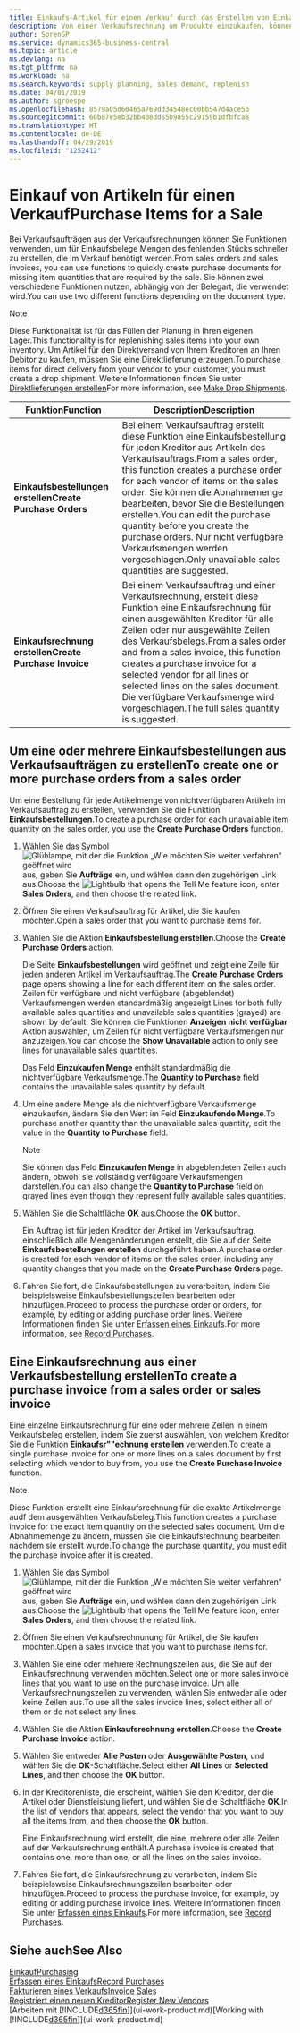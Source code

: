 ```yaml
---
title: Einkaufs-Artikel für einen Verkauf durch das Erstellen von Einkaufsrechnungen | Microsoft Docs
description: Von einer Verkaufsrechnung um Produkte einzukaufen, können Sie eine Einkaufsrechnung für einen Kreditor oder Lieferanten einen erstellen.
author: SorenGP
ms.service: dynamics365-business-central
ms.topic: article
ms.devlang: na
ms.tgt_pltfrm: na
ms.workload: na
ms.search.keywords: supply planning, sales demand, replenish
ms.date: 04/01/2019
ms.author: sgroespe
ms.openlocfilehash: 8579a05d60465a769dd34548ec00bb547d4ace5b
ms.sourcegitcommit: 60b87e5eb32bb408dd65b9855c29159b1dfbfca8
ms.translationtype: HT
ms.contentlocale: de-DE
ms.lasthandoff: 04/29/2019
ms.locfileid: "1252412"
---
```

# <a name="purchase-items-for-a-sale"></a><span data-ttu-id="009a0-103">Einkauf von Artikeln für einen Verkauf</span><span class="sxs-lookup"><span data-stu-id="009a0-103">Purchase Items for a Sale</span></span>
<span data-ttu-id="009a0-104">Bei Verkaufsaufträgen aus der Verkaufsrechnungen können Sie Funktionen verwenden, um für Einkaufsbelege Mengen des fehlenden Stücks schneller zu erstellen, die im Verkauf benötigt werden.</span><span class="sxs-lookup"><span data-stu-id="009a0-104">From sales orders and sales invoices, you can use functions to quickly create purchase documents for missing item quantities that are required by the sale.</span></span> <span data-ttu-id="009a0-105">Sie können zwei verschiedene Funktionen nutzen, abhängig von der Belegart, die verwendet wird.</span><span class="sxs-lookup"><span data-stu-id="009a0-105">You can use two different functions depending on the document type.</span></span>

> [!Note]
> <span data-ttu-id="009a0-106">Diese Funktionalität ist für das Füllen der Planung in Ihren eigenen Lager.</span><span class="sxs-lookup"><span data-stu-id="009a0-106">This functionality is for replenishing sales items into your own inventory.</span></span> <span data-ttu-id="009a0-107">Um Artikel für den Direktversand von Ihrem Kreditoren an Ihren Debitor zu kaufen, müssen Sie eine Direktlieferung erzeugen.</span><span class="sxs-lookup"><span data-stu-id="009a0-107">To purchase items for direct delivery from your vendor to your customer, you must create a drop shipment.</span></span> <span data-ttu-id="009a0-108">Weitere Informationen finden Sie unter [Direktlieferungen erstellen](sales-how-drop-shipment.md)</span><span class="sxs-lookup"><span data-stu-id="009a0-108">For more information, see [Make Drop Shipments](sales-how-drop-shipment.md).</span></span>   

|<span data-ttu-id="009a0-109">Funktion</span><span class="sxs-lookup"><span data-stu-id="009a0-109">Function</span></span>|<span data-ttu-id="009a0-110">Description</span><span class="sxs-lookup"><span data-stu-id="009a0-110">Description</span></span>|
|--------|-----------|
|<span data-ttu-id="009a0-111">**Einkaufsbestellungen erstellen**</span><span class="sxs-lookup"><span data-stu-id="009a0-111">**Create Purchase Orders**</span></span>|<span data-ttu-id="009a0-112">Bei einem Verkaufsauftrag erstellt diese Funktion eine Einkaufsbestellung für jeden Kreditor aus Artikeln des Verkaufsauftrags.</span><span class="sxs-lookup"><span data-stu-id="009a0-112">From a sales order, this function creates a purchase order for each vendor of items on the sales order.</span></span> <span data-ttu-id="009a0-113">Sie können die Abnahmemenge bearbeiten, bevor Sie die Bestellungen erstellen.</span><span class="sxs-lookup"><span data-stu-id="009a0-113">You can edit the purchase quantity before you create the purchase orders.</span></span> <span data-ttu-id="009a0-114">Nur nicht verfügbare Verkaufsmengen werden vorgeschlagen.</span><span class="sxs-lookup"><span data-stu-id="009a0-114">Only unavailable sales quantities are suggested.</span></span>
|<span data-ttu-id="009a0-115">**Einkaufsrechnung erstellen**</span><span class="sxs-lookup"><span data-stu-id="009a0-115">**Create Purchase Invoice**</span></span>|<span data-ttu-id="009a0-116">Bei einem Verkaufsauftrag und einer Verkaufsrechnung, erstellt diese Funktion eine Einkaufsrechnung für einen ausgewählten Kreditor für alle Zeilen oder nur ausgewählte Zeilen des Verkaufsbelegs.</span><span class="sxs-lookup"><span data-stu-id="009a0-116">From a sales order and from a sales invoice, this function creates a purchase invoice for a selected vendor for all lines or selected lines on the sales document.</span></span> <span data-ttu-id="009a0-117">Die verfügbare Verkaufsmenge wird vorgeschlagen.</span><span class="sxs-lookup"><span data-stu-id="009a0-117">The full sales quantity is suggested.</span></span>|

## <a name="to-create-one-or-more-purchase-orders-from-a-sales-order"></a><span data-ttu-id="009a0-118">Um eine oder mehrere Einkaufsbestellungen aus Verkaufsaufträgen zu erstellen</span><span class="sxs-lookup"><span data-stu-id="009a0-118">To create one or more purchase orders from a sales order</span></span>
<span data-ttu-id="009a0-119">Um eine Bestellung für jede Artikelmenge von nichtverfügbaren Artikeln im Verkaufsauftrag zu erstellen, verwenden Sie die Funktion **Einkaufsbestellungen**.</span><span class="sxs-lookup"><span data-stu-id="009a0-119">To create a purchase order for each unavailable item quantity on the sales order, you use the **Create Purchase Orders** function.</span></span>

1. <span data-ttu-id="009a0-120">Wählen Sie das Symbol ![Glühlampe, mit der die Funktion „Wie möchten Sie weiter verfahren“ geöffnet wird](media/ui-search/search_small.png "Wie möchten Sie weiter verfahren?") aus, geben Sie **Aufträge** ein, und wählen dann den zugehörigen Link aus.</span><span class="sxs-lookup"><span data-stu-id="009a0-120">Choose the ![Lightbulb that opens the Tell Me feature](media/ui-search/search_small.png "Tell me what you want to do") icon, enter **Sales Orders**, and then choose the related link.</span></span>
2. <span data-ttu-id="009a0-121">Öffnen Sie einen Verkaufsauftrag für Artikel, die Sie kaufen möchten.</span><span class="sxs-lookup"><span data-stu-id="009a0-121">Open a sales order that you want to purchase items for.</span></span>
3. <span data-ttu-id="009a0-122">Wählen Sie die Aktion **Einkaufsbestellung erstellen**.</span><span class="sxs-lookup"><span data-stu-id="009a0-122">Choose the **Create Purchase Orders** action.</span></span>

    <span data-ttu-id="009a0-123">Die Seite **Einkaufsbestellungen** wird geöffnet und zeigt eine Zeile für jeden anderen Artikel im Verkaufsauftrag.</span><span class="sxs-lookup"><span data-stu-id="009a0-123">The **Create Purchase Orders** page opens showing a line for each different item on the sales order.</span></span> <span data-ttu-id="009a0-124">Zeilen für verfügbare und nicht verfügbare (abgeblendet) Verkaufsmengen werden standardmäßig angezeigt.</span><span class="sxs-lookup"><span data-stu-id="009a0-124">Lines for both fully available sales quantities and unavailable sales quantities (grayed) are shown by default.</span></span> <span data-ttu-id="009a0-125">Sie können die Funktionen **Anzeigen nicht verfügbar** Aktion auswählen, um Zeilen für nicht verfügbare Verkaufsmengen nur anzuzeigen.</span><span class="sxs-lookup"><span data-stu-id="009a0-125">You can choose the **Show Unavailable** action to only see lines for unavailable sales quantities.</span></span>

    <span data-ttu-id="009a0-126">Das Feld **Einzukaufen Menge** enthält standardmäßig die nichtverfügbare Verkaufsmenge.</span><span class="sxs-lookup"><span data-stu-id="009a0-126">The **Quantity to Purchase** field contains the unavailable sales quantity by default.</span></span>
4. <span data-ttu-id="009a0-127">Um eine andere Menge als die nichtverfügbare Verkaufsmenge einzukaufen, ändern Sie den Wert im Feld **Einzukaufende Menge**.</span><span class="sxs-lookup"><span data-stu-id="009a0-127">To purchase another quantity than the unavailable sales quantity, edit the value in the **Quantity to Purchase** field.</span></span>

    > [!NOTE]  
    >   <span data-ttu-id="009a0-128">Sie können das Feld **Einzukaufen Menge** in abgeblendeten Zeilen auch ändern, obwohl sie vollständig verfügbare Verkaufsmengen darstellen.</span><span class="sxs-lookup"><span data-stu-id="009a0-128">You can also change the **Quantity to Purchase** field on grayed lines even though they represent fully available sales quantities.</span></span>
5. <span data-ttu-id="009a0-129">Wählen Sie die Schaltfläche **OK** aus.</span><span class="sxs-lookup"><span data-stu-id="009a0-129">Choose the **OK** button.</span></span>

    <span data-ttu-id="009a0-130">Ein Auftrag ist für jeden Kreditor der Artikel im Verkaufsauftrag, einschließlich alle Mengenänderungen erstellt, die Sie auf der Seite **Einkaufsbestellungen erstellen** durchgeführt haben.</span><span class="sxs-lookup"><span data-stu-id="009a0-130">A purchase order is created for each vendor of items on the sales order, including any quantity changes that you made on the **Create Purchase Orders** page.</span></span>
7. <span data-ttu-id="009a0-131">Fahren Sie fort, die Einkaufsbestellungen zu verarbeiten, indem Sie beispielsweise Einkaufsbestellungszeilen bearbeiten oder hinzufügen.</span><span class="sxs-lookup"><span data-stu-id="009a0-131">Proceed to process the purchase order or orders, for example, by editing or adding purchase order lines.</span></span> <span data-ttu-id="009a0-132">Weitere Informationen finden Sie unter [Erfassen eines Einkaufs](purchasing-how-record-purchases.md).</span><span class="sxs-lookup"><span data-stu-id="009a0-132">For more information, see [Record Purchases](purchasing-how-record-purchases.md).</span></span>


## <a name="to-create-a-purchase-invoice-from-a-sales-order-or-sales-invoice"></a><span data-ttu-id="009a0-133">Eine Einkaufsrechnung aus einer Verkaufsbestellung erstellen</span><span class="sxs-lookup"><span data-stu-id="009a0-133">To create a purchase invoice from a sales order or sales invoice</span></span>
<span data-ttu-id="009a0-134">Eine einzelne Einkaufsrechnung für eine oder mehrere Zeilen in einem Verkaufsbeleg erstellen, indem Sie zuerst auswählen, von welchem Kreditor Sie die Funktion **Einkaufsr""echnung erstellen** verwenden.</span><span class="sxs-lookup"><span data-stu-id="009a0-134">To create a single purchase invoice for one or more lines on a sales document by first selecting which vendor to buy from, you use the **Create Purchase Invoice** function.</span></span>

> [!NOTE]  
>   <span data-ttu-id="009a0-135">Diese Funktion erstellt eine Einkaufsrechnung für die exakte Artikelmenge audf dem ausgewählten Verkaufsbeleg.</span><span class="sxs-lookup"><span data-stu-id="009a0-135">This function creates a purchase invoice for the exact item quantity on the selected sales document.</span></span> <span data-ttu-id="009a0-136">Um die Abnahmemenge zu ändern, müssen Sie die Einkaufsrechnung bearbeiten nachdem sie erstellt wurde.</span><span class="sxs-lookup"><span data-stu-id="009a0-136">To change the purchase quantity, you must edit the purchase invoice after it is created.</span></span>  

1. <span data-ttu-id="009a0-137">Wählen Sie das Symbol ![Glühlampe, mit der die Funktion „Wie möchten Sie weiter verfahren“ geöffnet wird](media/ui-search/search_small.png "Wie möchten Sie weiter verfahren?") aus, geben Sie **Aufträge** ein, und wählen dann den zugehörigen Link aus.</span><span class="sxs-lookup"><span data-stu-id="009a0-137">Choose the ![Lightbulb that opens the Tell Me feature](media/ui-search/search_small.png "Tell me what you want to do") icon, enter **Sales Orders**, and then choose the related link.</span></span>
2. <span data-ttu-id="009a0-138">Öffnen Sie einen Verkaufsrechnunung für Artikel, die Sie kaufen möchten.</span><span class="sxs-lookup"><span data-stu-id="009a0-138">Open a sales invoice that you want to purchase items for.</span></span>
3. <span data-ttu-id="009a0-139">Wählen Sie eine oder mehrere Rechnungszeilen aus, die Sie auf der Einkaufsrechnung verwenden möchten.</span><span class="sxs-lookup"><span data-stu-id="009a0-139">Select one or more sales invoice lines that you want to use on the purchase invoice.</span></span> <span data-ttu-id="009a0-140">Um alle Verkaufsrechnungszeilen zu verwenden, wählen Sie entweder alle oder keine Zeilen aus.</span><span class="sxs-lookup"><span data-stu-id="009a0-140">To use all the sales invoice lines, select either all of them or do not select any lines.</span></span>
4. <span data-ttu-id="009a0-141">Wählen Sie die Aktion **Einkaufsrechnung erstellen**.</span><span class="sxs-lookup"><span data-stu-id="009a0-141">Choose the **Create Purchase Invoice** action.</span></span>
5. <span data-ttu-id="009a0-142">Wählen Sie entweder **Alle Posten** oder **Ausgewählte Posten**, und wählen Sie die **OK**-Schaltfläche.</span><span class="sxs-lookup"><span data-stu-id="009a0-142">Select either **All Lines** or **Selected Lines**, and then choose the **OK** button.</span></span>  
6. <span data-ttu-id="009a0-143">In der Kreditorenliste, die erscheint, wählen Sie den Kreditor, der die Artikel oder Dienstleistung liefert, und wählen Sie die Schaltfläche **OK**.</span><span class="sxs-lookup"><span data-stu-id="009a0-143">In the list of vendors that appears, select the vendor that you want to buy all the items from, and then choose the **OK** button.</span></span>

    <span data-ttu-id="009a0-144">Eine Einkaufsrechnung wird erstellt, die eine, mehrere oder alle Zeilen auf der Verkaufsrechnung enthält.</span><span class="sxs-lookup"><span data-stu-id="009a0-144">A purchase invoice is created that contains one, more than one, or all the lines on the sales invoice.</span></span>
7. <span data-ttu-id="009a0-145">Fahren Sie fort, die Einkaufsrechnung zu verarbeiten, indem Sie beispielsweise Einkaufsrechnungszeilen bearbeiten oder hinzufügen.</span><span class="sxs-lookup"><span data-stu-id="009a0-145">Proceed to process the purchase invoice, for example, by editing or adding purchase invoice lines.</span></span> <span data-ttu-id="009a0-146">Weitere Informationen finden Sie unter [Erfassen eines Einkaufs](purchasing-how-record-purchases.md).</span><span class="sxs-lookup"><span data-stu-id="009a0-146">For more information, see [Record Purchases](purchasing-how-record-purchases.md).</span></span>

## <a name="see-also"></a><span data-ttu-id="009a0-147">Siehe auch</span><span class="sxs-lookup"><span data-stu-id="009a0-147">See Also</span></span>
[<span data-ttu-id="009a0-148">Einkauf</span><span class="sxs-lookup"><span data-stu-id="009a0-148">Purchasing</span></span>](purchasing-manage-purchasing.md)  
[<span data-ttu-id="009a0-149">Erfassen eines Einkaufs</span><span class="sxs-lookup"><span data-stu-id="009a0-149">Record Purchases</span></span>](purchasing-how-record-purchases.md)  
[<span data-ttu-id="009a0-150">Fakturieren eines Verkaufs</span><span class="sxs-lookup"><span data-stu-id="009a0-150">Invoice Sales</span></span>](sales-how-invoice-sales.md)  
[<span data-ttu-id="009a0-151">Registriert einen neuen Kreditor</span><span class="sxs-lookup"><span data-stu-id="009a0-151">Register New Vendors</span></span>](purchasing-how-register-new-vendors.md)  
<span data-ttu-id="009a0-152">[Arbeiten mit [!INCLUDE[d365fin](includes/d365fin_md.md)]](ui-work-product.md)</span><span class="sxs-lookup"><span data-stu-id="009a0-152">[Working with [!INCLUDE[d365fin](includes/d365fin_md.md)]](ui-work-product.md)</span></span>
